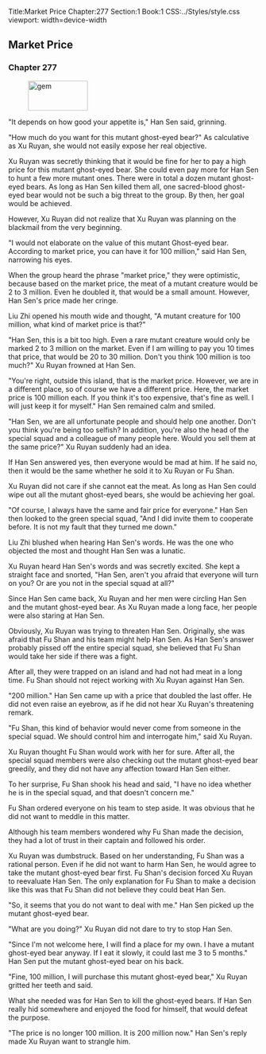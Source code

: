 Title:Market Price 
Chapter:277 
Section:1 
Book:1 
CSS:../Styles/style.css 
viewport: width=device-width
  
## Market Price
### Chapter 277
  
<figure>
	<img src="../Images/gem.gif" alt="gem" id="gem" width="120" height="60" />
</figure>
  

  
"It depends on how good your appetite is," Han Sen said, grinning.

"How much do you want for this mutant ghost-eyed bear?" As calculative as Xu Ruyan, she would not easily expose her real objective.

Xu Ruyan was secretly thinking that it would be fine for her to pay a high price for this mutant ghost-eyed bear. She could even pay more for Han Sen to hunt a few more mutant ones. There were in total a dozen mutant ghost-eyed bears. As long as Han Sen killed them all, one sacred-blood ghost-eyed bear would not be such a big threat to the group. By then, her goal would be achieved.

However, Xu Ruyan did not realize that Xu Ruyan was planning on the blackmail from the very beginning.

"I would not elaborate on the value of this mutant Ghost-eyed bear. According to market price, you can have it for 100 million," said Han Sen, narrowing his eyes.

When the group heard the phrase "market price," they were optimistic, because based on the market price, the meat of a mutant creature would be 2 to 3 million. Even he doubled it, that would be a small amount. However, Han Sen's price made her cringe.

Liu Zhi opened his mouth wide and thought, "A mutant creature for 100 million, what kind of market price is that?"

"Han Sen, this is a bit too high. Even a rare mutant creature would only be marked 2 to 3 million on the market. Even if I am willing to pay you 10 times that price, that would be 20 to 30 million. Don't you think 100 million is too much?" Xu Ruyan frowned at Han Sen.

"You're right, outside this island, that is the market price. However, we are in a different place, so of course we have a different price. Here, the market price is 100 million each. If you think it's too expensive, that's fine as well. I will just keep it for myself." Han Sen remained calm and smiled.

"Han Sen, we are all unfortunate people and should help one another. Don't you think you're being too selfish? In addition, you're also the head of the special squad and a colleague of many people here. Would you sell them at the same price?" Xu Ruyan suddenly had an idea.

If Han Sen answered yes, then everyone would be mad at him. If he said no, then it would be the same whether he sold it to Xu Ruyan or Fu Shan.

Xu Ruyan did not care if she cannot eat the meat. As long as Han Sen could wipe out all the mutant ghost-eyed bears, she would be achieving her goal.

"Of course, I always have the same and fair price for everyone." Han Sen then looked to the green special squad, "And I did invite them to cooperate before. It is not my fault that they turned me down."

Liu Zhi blushed when hearing Han Sen's words. He was the one who objected the most and thought Han Sen was a lunatic.

Xu Ruyan heard Han Sen's words and was secretly excited. She kept a straight face and snorted, "Han Sen, aren't you afraid that everyone will turn on you? Or are you not in the special squad at all?"

Since Han Sen came back, Xu Ruyan and her men were circling Han Sen and the mutant ghost-eyed bear. As Xu Ruyan made a long face, her people were also staring at Han Sen.

Obviously, Xu Ruyan was trying to threaten Han Sen. Originally, she was afraid that Fu Shan and his team might help Han Sen. As Han Sen's answer probably pissed off the entire special squad, she believed that Fu Shan would take her side if there was a fight.

After all, they were trapped on an island and had not had meat in a long time. Fu Shan should not reject working with Xu Ruyan against Han Sen.

"200 million." Han Sen came up with a price that doubled the last offer. He did not even raise an eyebrow, as if he did not hear Xu Ruyan's threatening remark.

"Fu Shan, this kind of behavior would never come from someone in the special squad. We should control him and interrogate him," said Xu Ruyan.

Xu Ruyan thought Fu Shan would work with her for sure. After all, the special squad members were also checking out the mutant ghost-eyed bear greedily, and they did not have any affection toward Han Sen either.

To her surprise, Fu Shan shook his head and said, "I have no idea whether he is in the special squad, and that doesn't concern me."

Fu Shan ordered everyone on his team to step aside. It was obvious that he did not want to meddle in this matter.

Although his team members wondered why Fu Shan made the decision, they had a lot of trust in their captain and followed his order.

Xu Ruyan was dumbstruck. Based on her understanding, Fu Shan was a rational person. Even if he did not want to harm Han Sen, he would agree to take the mutant ghost-eyed bear first. Fu Shan's decision forced Xu Ruyan to reevaluate Han Sen. The only explanation for Fu Shan to make a decision like this was that Fu Shan did not believe they could beat Han Sen.

"So, it seems that you do not want to deal with me." Han Sen picked up the mutant ghost-eyed bear.

"What are you doing?" Xu Ruyan did not dare to try to stop Han Sen.

"Since I'm not welcome here, I will find a place for my own. I have a mutant ghost-eyed bear anyway. If I eat it slowly, it could last me 3 to 5 months." Han Sen put the mutant ghost-eyed bear on his back.

"Fine, 100 million, I will purchase this mutant ghost-eyed bear," Xu Ruyan gritted her teeth and said.

What she needed was for Han Sen to kill the ghost-eyed bears. If Han Sen really hid somewhere and enjoyed the food for himself, that would defeat the purpose.

"The price is no longer 100 million. It is 200 million now." Han Sen's reply made Xu Ruyan want to strangle him.